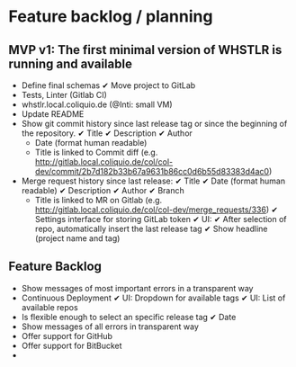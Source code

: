 Feature backlog / planning
==========================

## MVP v1: The first minimal version of WHSTLR is running and available
- Define final schemas
✔ Move project to GitLab
- Tests, Linter (Gitlab CI)
- whstlr.local.coliquio.de (@Inti: small VM)
- Update README
- Show git commit history since last release tag or since the beginning of the repository.
  ✔ Title
  ✔ Description
  ✔ Author
  - Date (format human readable)
  - Title is linked to Commit diff (e.g. http://gitlab.local.coliquio.de/col/col-dev/commit/2b7d182b33b67a9631b86cc0d6b55d83383d4ac0)
- Merge request history since last release:
  ✔ Title
  ✔ Date (format human readable)
  ✔ Description
  ✔ Author
  ✔ Branch
  - Title is linked to MR on Gitlab (e.g. http://gitlab.local.coliquio.de/col/col-dev/merge_requests/336)
✔ Settings interface for storing GitLab token
✔ UI:
  ✔ After selection of repo, automatically insert the last release tag
  ✔ Show headline (project name and tag)


## Feature Backlog
- Show messages of most important errors in a transparent way
- Continuous Deployment
✔ UI: Dropdown for available tags
✔ UI: List of available repos
- Is flexible enough to select an specific release tag
✔ Date
- Show messages of all errors in transparent way
- Offer support for GitHub
- Offer support for BitBucket
-
